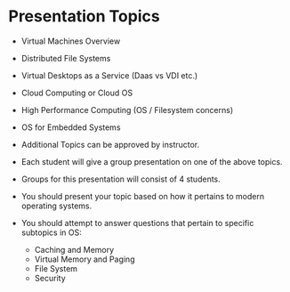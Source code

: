 Presentation Topics
===================

- Virtual Machines Overview
- Distributed File Systems
- Virtual Desktops as a Service (Daas vs VDI etc.)
- Cloud Computing or Cloud OS
- High Performance Computing (OS / Filesystem concerns)
- OS for Embedded Systems
- Additional Topics can be approved by instructor.

- Each student will give a group presentation on one of the above topics. 
- Groups for this presentation will consist of 4 students. 
- You should present your topic based on how it pertains to modern operating systems. 
- You should attempt to answer questions that pertain to specific subtopics in OS:
    - Caching and Memory
    - Virtual Memory and Paging
    - File System 
    - Security
